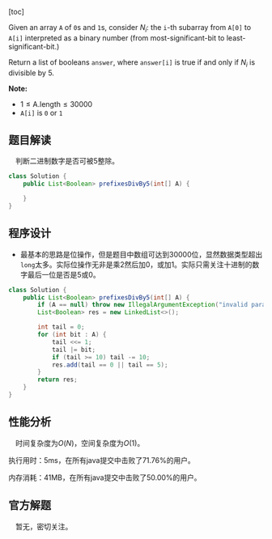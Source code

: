 [toc]

Given an array `A` of `0`s and `1`s, consider $N_i$: the `i`-th subarray from `A[0]` to `A[i]` interpreted as a binary number (from most-significant-bit to least-significant-bit.)

Return a list of booleans `answer`, where `answer[i]` is true if and only if $N_i$ is divisible by 5.



**Note:**

* $1 \le \text{A.length} \le 30000$
* `A[i]` is `0` or `1`



## 题目解读

&emsp;判断二进制数字是否可被5整除。

```java
class Solution {
    public List<Boolean> prefixesDivBy5(int[] A) {

    }
}
```

## 程序设计

* 最基本的思路是位操作，但是题目中数组可达到$30000$位，显然数据类型超出`long`太多。实际位操作无非是乘$2$然后加$0$，或加$1$。实际只需关注十进制的数字最后一位是否是$5$或$0$。

```java
class Solution {
    public List<Boolean> prefixesDivBy5(int[] A) {
        if (A == null) throw new IllegalArgumentException("invalid param");
        List<Boolean> res = new LinkedList<>();

        int tail = 0;
        for (int bit : A) {
            tail <<= 1;
            tail |= bit;
            if (tail >= 10) tail -= 10;
            res.add(tail == 0 || tail == 5);
        }
        return res;
    }
}
```

## 性能分析

&emsp;时间复杂度为$O(N)$，空间复杂度为$O(1)$。

执行用时：5ms，在所有java提交中击败了71.76%的用户。

内存消耗：41MB，在所有java提交中击败了50.00%的用户。

## 官方解题

&emsp;暂无，密切关注。